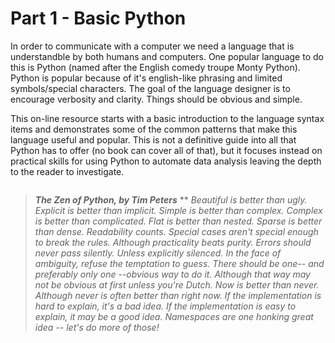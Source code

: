 # Part 1 - Basic Python

In order to communicate with a computer we need a language that is understandble by both humans and computers.  One popular language to do this is Python (named after the English comedy troupe Monty Python).  Python is popular because of it's english-like phrasing and limited symbols/special characters.  The goal of the language designer is to encourage verbosity and clarity.  Things should be obvious and simple.

This on-line resource starts with a basic introduction to the language syntax items and demonstrates some of the common patterns that make this language useful and popular.  This is not a definitive guide into all that Python has to offer (no book can cover all of that), but it focuses instead on practical skills for using Python to automate data analysis leaving the depth to the reader to investigate.

```{tableofcontents}
```

> ***The Zen of Python, by Tim Peters***
> **
> *Beautiful is better than ugly.*
> *Explicit is better than implicit.*
> *Simple is better than complex.*
> *Complex is better than complicated.*
> *Flat is better than nested.*
> *Sparse is better than dense.*
> *Readability counts.*
> *Special cases aren't special enough to break the rules.*
> *Although practicality beats purity.*
> *Errors should never pass silently.*
> *Unless explicitly silenced.*
> *In the face of ambiguity, refuse the temptation to guess.*
> *There should be one-- and preferably only one --obvious way to do it.*
> *Although that way may not be obvious at first unless you're Dutch.*
> *Now is better than never.*
> *Although never is often better than *right* now.*
> *If the implementation is hard to explain, it's a bad idea.*
> *If the implementation is easy to explain, it may be a good idea.*
> *Namespaces are one honking great idea -- let's do more of those!*